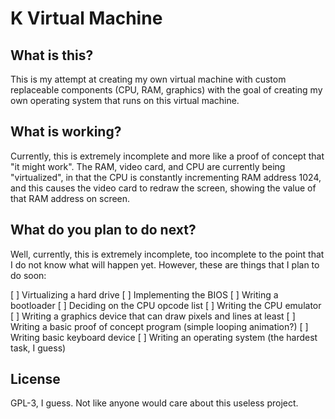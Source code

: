 # K Virtual Machine

## What is this?

This is my attempt at creating my own virtual machine with custom
replaceable components (CPU, RAM, graphics) with the goal of creating
my own operating system that runs on this virtual machine.

## What is working?

Currently, this is extremely incomplete and more like a proof of concept
that "it might work". The RAM, video card, and CPU are currently
being "virtualized", in that the CPU is constantly incrementing
RAM address 1024, and this causes the video card to redraw the screen,
showing the value of that RAM address on screen.

## What do you plan to do next?

Well, currently, this is extremely incomplete, too incomplete to
the point that I do not know what will happen yet. However, these are
things that I plan to do soon:

[ ] Virtualizing a hard drive
[ ] Implementing the BIOS
[ ] Writing a bootloader
[ ] Deciding on the CPU opcode list
[ ] Writing the CPU emulator
[ ] Writing a graphics device that can draw pixels and lines at least
[ ] Writing a basic proof of concept program (simple looping animation?)
[ ] Writing basic keyboard device
[ ] Writing an operating system (the hardest task, I guess)

## License

GPL-3, I guess. Not like anyone would care about this useless project.
